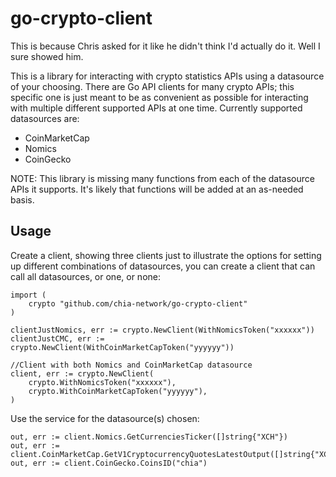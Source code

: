 # go-crypto-client

This  is  because Chris asked for it like he didn't think I'd actually do it. Well I sure showed him.

This is a library for interacting with crypto statistics APIs using a datasource of your choosing. There are Go API clients for many crypto APIs; this specific one is just meant to be as convenient as possible for interacting with multiple different supported APIs at one time. Currently supported datasources are:
 * CoinMarketCap
 * Nomics
 * CoinGecko

 NOTE: This library is missing many functions from each of the datasource APIs it supports. It's likely that functions will be added at an as-needed basis.

## Usage

Create a client, showing three clients just to illustrate the options for setting up different combinations of datasources, you can create a client that can call all datasources, or one, or none:

```golang
import (
    crypto "github.com/chia-network/go-crypto-client"
)

clientJustNomics, err := crypto.NewClient(WithNomicsToken("xxxxxx"))
clientJustCMC, err := crypto.NewClient(WithCoinMarketCapToken("yyyyyy"))

//Client with both Nomics and CoinMarketCap datasource
client, err := crypto.NewClient(
    crypto.WithNomicsToken("xxxxxx"), 
    crypto.WithCoinMarketCapToken("yyyyyy"),
)
```

Use the service for the datasource(s) chosen:

```golang
out, err := client.Nomics.GetCurrenciesTicker([]string{"XCH"})
out, err := client.CoinMarketCap.GetV1CryptocurrencyQuotesLatestOutput([]string{"XCH"})
out, err := client.CoinGecko.CoinsID("chia")
```

